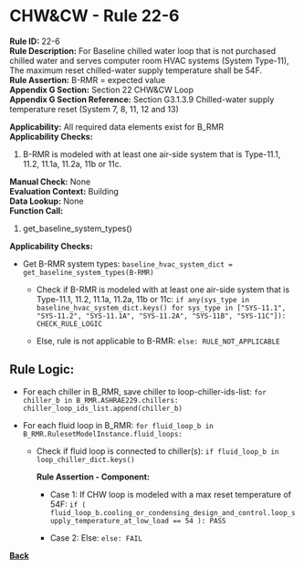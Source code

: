 
# CHW&CW - Rule 22-6  

**Rule ID:** 22-6  
**Rule Description:** For Baseline chilled water loop that is not purchased chilled water and serves computer room HVAC systems (System Type-11), The maximum reset chilled-water supply temperature shall be 54F.  
**Rule Assertion:** B-RMR = expected value  
**Appendix G Section:** Section 22 CHW&CW Loop  
**Appendix G Section Reference:** Section G3.1.3.9 Chilled-water supply temperature reset (System 7, 8, 11, 12 and 13)  

**Applicability:** All required data elements exist for B_RMR  
**Applicability Checks:**  

1. B-RMR is modeled with at least one air-side system that is Type-11.1, 11.2, 11.1a, 11.2a, 11b or 11c.

**Manual Check:** None  
**Evaluation Context:** Building  
**Data Lookup:** None  
**Function Call:**  

1. get_baseline_system_types()

**Applicability Checks:**  

- Get B-RMR system types: `baseline_hvac_system_dict = get_baseline_system_types(B-RMR)`

  - Check if B-RMR is modeled with at least one air-side system that is Type-11.1, 11.2, 11.1a, 11.2a, 11b or 11c: `if any(sys_type in baseline_hvac_system_dict.keys() for sys_type in ["SYS-11.1", "SYS-11.2", "SYS-11.1A", "SYS-11.2A", "SYS-11B", "SYS-11C"]): CHECK_RULE_LOGIC`

  - Else, rule is not applicable to B-RMR: `else: RULE_NOT_APPLICABLE`

## Rule Logic:  

- For each chiller in B_RMR, save chiller to loop-chiller-ids-list: `for chiller_b in B_RMR.ASHRAE229.chillers: chiller_loop_ids_list.append(chiller_b)`

- For each fluid loop in B_RMR: `for fluid_loop_b in B_RMR.RulesetModelInstance.fluid_loops:`

  - Check if fluid loop is connected to chiller(s): `if fluid_loop_b in loop_chiller_dict.keys()`

    **Rule Assertion - Component:**

    - Case 1: If CHW loop is modeled with a max reset temperature of 54F: `if ( fluid_loop_b.cooling_or_condensing_design_and_control.loop_supply_temperature_at_low_load == 54 ): PASS`

    - Case 2: Else: `else: FAIL`

**[Back](../_toc.md)**

